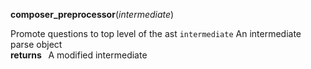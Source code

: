 **composer_preprocessor**(*intermediate*)



Promote questions to top level of the ast
`intermediate`  An intermediate parse object
**<br />returns &nbsp;**  A modified intermediate
